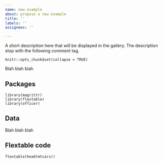 ```yaml
---
name: new example
about: propose a new example
title: ''
labels: ''
assignees: ''

---
```


A short description here that will be displayed in the gallery. The 
description stop with the following comment tag.

<!--more-->

```{r setup, include=FALSE}
knitr::opts_chunk$set(collapse = TRUE)
```

Blah blah blah 

## Packages 

```{r}
library(magrittr)
library(flextable)
library(officer)
```

## Data

Blah blah blah 

## Flextable code

```{r}
flextable(head(mtcars))
```
